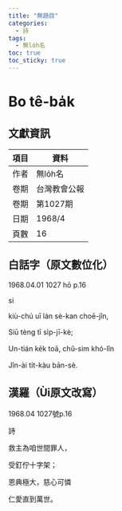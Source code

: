 ```yaml
---
title: "無題目"
categories:
  - 詩
tags:
  - 無lo̍h名
toc: true
toc_sticky: true
---
```


# Bo tê-ba̍k

## 文獻資訊

| 項目 | 資料 |
|---|---|
| 作者 | 無lo̍h名 |
| 卷期 | 台灣教會公報 |
| 卷期 | 第1027期 |
| 日期 | 1968/4 |
| 頁數 | 16 |

## 白話字（原文數位化）

1968.04.01 1027 hō p.16

si

kiù-chú uī lán sè-kan choē-jîn,

Siū tèng tī si̍p-jī-kè;

Un-tián ke̍k toā, chû-sim khó-lîn

Jîn-ài ti̍t-kàu bān-sè.

## 漢羅（Ùi原文改寫）

1968.04 1027號p.16

詩

救主為咱世間罪人，

受釘佇十字架；

恩典極大，慈心可憐

仁愛直到萬世。
